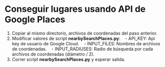 # Conseguir lugares usando API de Google Places
1. Copiar al mismo directorio, archivos de coordenadas del paso anterior.
2. Modificar valores de script **nearbySearchPlaces.py**:
   - API_KEY: Api key de usuario de Google Cloud.
   - INPUT_FILES: Nombres de archivos de coordenadas.
   - INPUT_RADIUSES: Radio de búsqueda por cada archivos de coordenadas (diámetro / 2).
3. Correr script **nearbySearchPlaces.py** y esperar salida.
